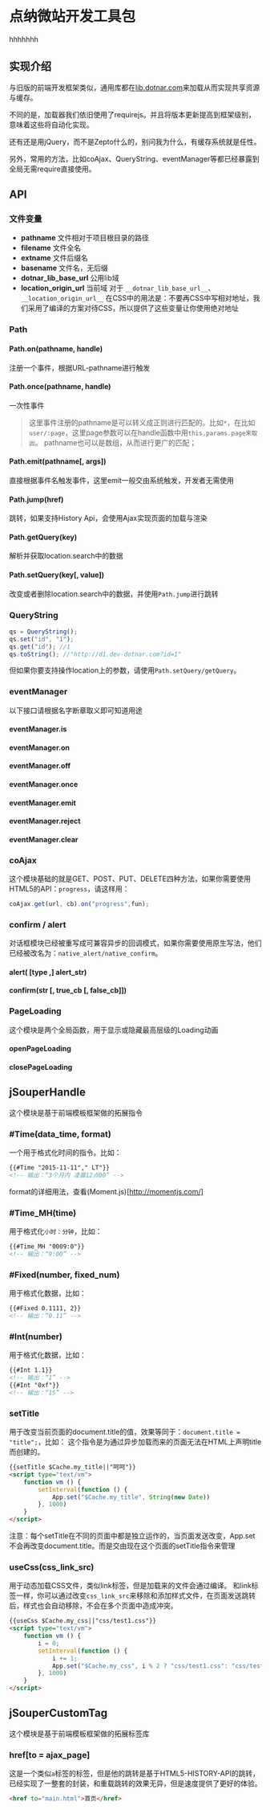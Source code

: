 # 点纳微站开发工具包
hhhhhhh
## 实现介绍
与旧版的前端开发框架类似，通用库都在[lib.dotnar.com](http://lib.dotnar.com)来加载从而实现共享资源与缓存。

不同的是，加载器我们依旧使用了requirejs。并且将版本更新提高到框架级别，意味着这些将自动化实现。

还有还是用jQuery，而不是Zepto什么的，别问我为什么，有缓存系统就是任性。

另外，常用的方法，比如coAjax、QueryString、eventManager等都已经暴露到全局无需require直接使用。

## API

### 文件变量
* __pathname__ 文件相对于项目根目录的路径
* __filename__ 文件全名
* __extname__ 文件后缀名
* __basename__ 文件名，无后缀
* __dotnar_lib_base_url__ 公用lib域
* __location_origin_url__ 当前域
对于 `__dotnar_lib_base_url__`、 `__location_origin_url__` 在CSS中的用法是：不要再CSS中写相对地址，我们采用了编译的方案对待CSS，所以提供了这些变量让你使用绝对地址

### Path
#### Path.on(pathname, handle)
注册一个事件，根据URL-pathname进行触发

#### Path.once(pathname, handle)
一次性事件

> 这里事件注册的pathname是可以转义成正则进行匹配的。比如`*`，在比如`user/:page`，这里page参数可以在handle函数中用`this.params.page来取出`。
> pathname也可以是数组，从而进行更广的匹配；

#### Path.emit(pathname[, args])
直接根据事件名触发事件，这里emit一般交由系统触发，开发者无需使用

#### Path.jump(href)
跳转，如果支持History Api，会使用Ajax实现页面的加载与渲染

#### Path.getQuery(key)
解析并获取location.search中的数据

#### Path.setQuery(key[, value])
改变或者删除location.search中的数据，并使用`Path.jump`进行跳转

### QueryString
```js
qs = QueryString();
qs.set("id", "1");
qs.get("id"); //1
qs.toString(); //"http://d1.dev-dotnar.com?id=1"
```
但如果你要支持操作location上的参数，请使用`Path.setQuery/getQuery`。

### eventManager
以下接口请根据名字断章取义即可知道用途

#### eventManager.is

#### eventManager.on

#### eventManager.off

#### eventManager.once

#### eventManager.emit

#### eventManager.reject

#### eventManager.clear

### coAjax
这个模块基础的就是GET、POST、PUT、DELETE四种方法，如果你需要使用HTML5的API：`progress`，请这样用：
```js
coAjax.get(url, cb).on("progress",fun);
```

### confirm / alert
对话框模块已经被重写成可兼容异步的回调模式，如果你需要使用原生写法，他们已经被改名为：`native_alert/native_confirm`。

#### alert( [type ,] alert_str)

#### confirm(str [, true_cb [, false_cb]])

### PageLoading
这个模块是两个全局函数，用于显示或隐藏最高层级的Loading动画

#### openPageLoading
#### closePageLoading

## jSouperHandle
这个模块是基于前端模板框架做的拓展指令

### #Time(data_time, format)
一个用于格式化时间的指令。比如：
```html
{{#Time "2015-11-11"," LT"}}
<!-- 输出：“3个月内 凌晨12点00” -->
```
format的详细用法，查看(Moment.js)[http://momentjs.com/]

### #Time_MH(time)
用于格式化`小时：分钟`，比如：
```html
{{#Time_MH "0009:0"}}
<!-- 输出：“9:00” -->
```

### #Fixed(number, fixed_num)
用于格式化数据，比如：
```html
{{#Fixed 0.1111, 2}}
<!-- 输出：“0.11” -->
```

### #Int(number)
用于格式化数据，比如：
```html
{{#Int 1.1}}
<!-- 输出：“1” -->
{{#Int "0xf"}}
<!-- 输出：“15” -->
```

### setTitle
用于改变当前页面的document.title的值，效果等同于：`document.title = "title";`，比如：
这个指令是为通过异步加载而来的页面无法在HTML上声明title而创建的。
```html
{{setTitle $Cache.my_title||"呵呵"}}
<script type="text/vm">
	function vm () {
		setInterval(function () {
			App.set("$Cache.my_title", String(new Date))
		}, 1000)
	}
</script>
```
注意：每个setTitle在不同的页面中都是独立运作的，当页面发送改变，App.set不会再改变document.title。而是交由现在这个页面的setTitle指令来管理

### useCss(css_link_src)
用于动态加载CSS文件，类似link标签，但是加载来的文件会通过编译。
和link标签一样，你可以通过改变`css_link_src`来移除和添加样式文件，在页面发送跳转后，样式也会自动移除，不会在多个页面中造成冲突。
```html
{{useCss $Cache.my_css||"css/test1.css"}}
<script type="text/vm">
	function vm () {
		i = 0;
		setInterval(function () {
			i += 1;
			App.set("$Cache.my_css", i % 2 ? "css/test1.css": "css/test2.css")
		}, 1000)
	}
</script>
```

## jSouperCustomTag
这个模块是基于前端模板框架做的拓展标签库

### href[to = ajax_page]
这是一个类似`a`标签的标签，但是他的跳转是基于HTML5-HISTORY-API的跳转，已经实现了一整套的封装，和重载跳转的效果无异，但是速度提供了更好的体验。
```html
<href to="main.html">首页</href>
```
